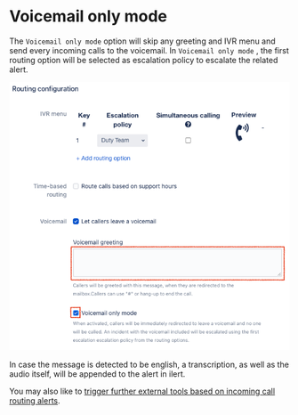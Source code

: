# Voicemail only mode

The `Voicemail only mode` option will skip any greeting and IVR menu and send every incoming calls to the voicemail. In `Voicemail only mode` , the first routing option will be selected as escalation policy to escalate the related alert.

![](<../.gitbook/assets/image (17).png>)

In case the message is detected to be english, a transcription, as well as the audio itself, will be appended to the alert in ilert.

You may also like to [trigger further external tools based on incoming call routing alerts](adding-webhooks-and-outbound-chat-messages.md).
